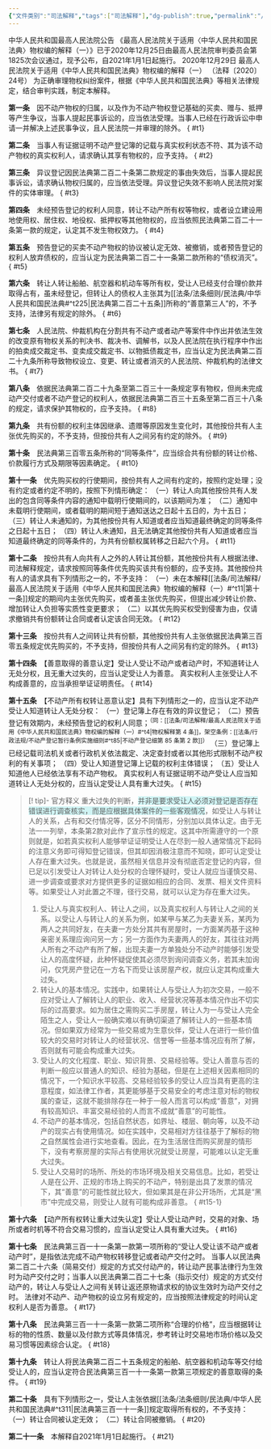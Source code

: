 ```yaml
---
{"文件类别":"司法解释","tags":["司法解释"],"dg-publish":true,"permalink":"/法条/司法解释/最高人民法院关于适用《中华人民共和国民法典》物权编的解释（一）/","dgPassFrontmatter":true,"created":"2024-09-16T10:18:23.174+08:00","updated":"2024-11-29T19:36:53.902+08:00"}
---
```



中华人民共和国最高人民法院公告
《最高人民法院关于适用〈中华人民共和国民法典〉物权编的解释（一）》已于2020年12月25日由最高人民法院审判委员会第1825次会议通过，现予公布，自2021年1月1日起施行。
2020年12月29日
最高人民法院关于适用《中华人民共和国民法典》物权编的解释（一）
（法释〔2020〕24号）
为正确审理物权纠纷案件，根据《中华人民共和国民法典》等相关法律规定，结合审判实践，制定本解释。

**第一条**　因不动产物权的归属，以及作为不动产物权登记基础的买卖、赠与、抵押等产生争议，当事人提起民事诉讼的，应当依法受理。当事人已经在行政诉讼中申请一并解决上述民事争议，且人民法院一并审理的除外。
{ #t1}


**第二条**　当事人有证据证明不动产登记簿的记载与真实权利状态不符、其为该不动产物权的真实权利人，请求确认其享有物权的，应予支持。
{ #t2}


**第三条**　异议登记因民法典第二百二十条第二款规定的事由失效后，当事人提起民事诉讼，请求确认物权归属的，应当依法受理。异议登记失效不影响人民法院对案件的实体审理。
{ #t3}


**第四条**　未经预告登记的权利人同意，转让不动产所有权等物权，或者设立建设用地使用权、居住权、地役权、抵押权等其他物权的，应当依照民法典第二百二十一条第一款的规定，认定其不发生物权效力。
{ #t4}


**第五条**　预告登记的买卖不动产物权的协议被认定无效、被撤销，或者预告登记的权利人放弃债权的，应当认定为民法典第二百二十一条第二款所称的“债权消灭”。
{ #t5}


**第六条**　转让人转让船舶、航空器和机动车等所有权，受让人已经支付合理价款并取得占有，虽未经登记，但转让人的债权人主张其为[[法条/法条细则/民法典/中华人民共和国民法典#^t225\|民法典第二百二十五条]]所称的“善意第三人”的，不予支持，法律另有规定的除外。
{ #t6}


**第七条**　人民法院、仲裁机构在分割共有不动产或者动产等案件中作出并依法生效的改变原有物权关系的判决书、裁决书、调解书，以及人民法院在执行程序中作出的拍卖成交裁定书、变卖成交裁定书、以物抵债裁定书，应当认定为民法典第二百二十九条所称导致物权设立、变更、转让或者消灭的人民法院、仲裁机构的法律文书。
{ #t7}


**第八条**　依据民法典第二百二十九条至第二百三十一条规定享有物权，但尚未完成动产交付或者不动产登记的权利人，依据民法典第二百三十五条至第二百三十八条的规定，请求保护其物权的，应予支持。
{ #t8}


**第九条**　共有份额的权利主体因继承、遗赠等原因发生变化时，其他按份共有人主张优先购买的，不予支持，但按份共有人之间另有约定的除外。
{ #t9}


**第十条**　民法典第三百零五条所称的“同等条件”，应当综合共有份额的转让价格、价款履行方式及期限等因素确定。
{ #t10}


**第十一条**　优先购买权的行使期间，按份共有人之间有约定的，按照约定处理；没有约定或者约定不明的，按照下列情形确定：
（一）转让人向其他按份共有人发出的包含同等条件内容的通知中载明行使期间的，以该期间为准；
（二）通知中未载明行使期间，或者载明的期间短于通知送达之日起十五日的，为十五日；
（三）转让人未通知的，为其他按份共有人知道或者应当知道最终确定的同等条件之日起十五日；
（四）转让人未通知，且无法确定其他按份共有人知道或者应当知道最终确定的同等条件的，为共有份额权属转移之日起六个月。
{ #t11}


**第十二条**　按份共有人向共有人之外的人转让其份额，其他按份共有人根据法律、司法解释规定，请求按照同等条件优先购买该共有份额的，应予支持。其他按份共有人的请求具有下列情形之一的，不予支持：
（一）未在本解释[[法条/司法解释/最高人民法院关于适用《中华人民共和国民法典》物权编的解释（一）#^t11\|第十一条]]规定的期间内主张优先购买，或者虽主张优先购买，但提出减少转让价款、增加转让人负担等实质性变更要求；
（二）以其优先购买权受到侵害为由，仅请求撤销共有份额转让合同或者认定该合同无效。
{ #t12}


**第十三条**　按份共有人之间转让共有份额，其他按份共有人主张依据民法典第三百零五条规定优先购买的，不予支持，但按份共有人之间另有约定的除外。
{ #t13}


**第十四条**　【善意取得的善意认定】受让人受让不动产或者动产时，不知道转让人无处分权，且无重大过失的，应当认定受让人为善意。
真实权利人主张受让人不构成善意的，应当承担举证证明责任。
{ #t14}


**第十五条**　【不动产所有权转让恶意认定】具有下列情形之一的，应当认定不动产受让人知道转让人无处分权：
（一）登记簿上存在有效的异议登记；
（二）预告登记有效期内，未经预告登记的权利人同意；<sup>（同：[[法条/司法解释/最高人民法院关于适用《中华人民共和国民法典》物权编的解释（一）#^t4\|物权解释第 4 条]]，架空条例：[[法条/行政法规/不动产登记暂行条例实施细则#^t85\|不动产登记细第 85 条第 2 款]]）</sup>
（三）登记簿上已经记载司法机关或者行政机关依法裁定、决定查封或者以其他形式限制不动产权利的有关事项；
（四）受让人知道登记簿上记载的权利主体错误；
（五）受让人知道他人已经依法享有不动产物权。
真实权利人有证据证明不动产受让人应当知道转让人无处分权的，应当认定受让人具有重大过失。 
{ #t15}

>[! tip]- 官方释义
>重大过失的判断，<span style="background:rgba(173, 239, 239, 0.55)">并非是要求受让人必须对登记是否存在错误进行调查核实，而是应根据具体案件的一些客观情况</span>，如受让人与转让人的关系，占有和交付情况等，区分不同情形，分别加以具体认定。由于无法一一列举，本条第2款对此作了宣示性的规定。这其中所需遵守的一个原则就是，如若真实权利人能够举证证明受让人在尽到一般人通常情况下起码的注意义务即可得知登记错误，但其却因消极注意而不知晓，即可认定受让人存在重大过失。也就是说，虽然相关信息并没有彻底否定登记的内容，但已足以引发受让人对转让人处分权的合理怀疑时，受让人就应当谨慎交易、进一步调查或要求对方提供更多的证据如相应的合同、发票、相关文件资料等。如果受让人对此置之不理，径行交易，就可以认定为存在重大过失。
>1. 受让人与真实权利人、转让人之间，以及真实权利人与转让人之间的关系。以受让人与转让人的关系为例，如某甲与某乙为夫妻关系，某丙为两人之共同好友，在夫妻一方处分其共有房屋时，一方面某丙基于这种亲密关系理应询问另一方；另一方面作为夫妻两人的好友，其往往对两人所有之不动产有所了解，出现夫妻一方单独处分不动产时能够引发受让人的高度怀疑，此种怀疑促使其必须尽到询问调查义务，若其未加询问，仅凭房产登记在一方名下而受让该房屋产权，就应认定其构成重大过失。
>2. 转让人的基本情况。实践中，如果转让人与受让人为初次交易，一般不应对受让人了解转让人的职业、收入、经营状况等基本情况作出不切实际的过高要求。如为居住之需购买二手房屋，转让人为一与受让人完全陌生之人，受让人一般确实难以有确切渠道了解转让人的一些基本情况。但如果双方经常为一些交易或为生意伙伴，受让人在进行一些价值较大的交易时对转让人的经营状况、信誉等一些基本情况应有所了解，否则就有可能会构成重大过失。
>3. 受让人的文化程度、职业、知识背景、交易经验等。受让人善意与否的判断一般应以普通人的知识、经验为基础，但是在上述相关因素相同的情况下，一个知识水平较高、交易经验较多的受让人应当具有更高的注意程度，如法律工作者，其更能够基于交易安全的考虑注意对标的物权属的查证，这就不能排除存在一种于一般人而言可以构成“善意”，对拥有较高知识、丰富交易经验的人而言不成就“善意”的可能性。
>4. 不动产的基本情况，包括自然状态，如界址、楼层、朝向等，以及不动产的现实占有使用情况。如在实践中，交易相对方往往基于了解标的物之自然属性会进行实地查看。因此，在为生活居住而购买房屋的情形下，没有考察房屋的实际占有使用状况就受让房屋，可能难以认定无重大过失。
>5. 受让人交易时的场所、所处的市场环境及相关交易信息。比如，若受让人是在公开、正规的市场上购买的不动产，特别是出具了发票的情况下，其“善意”的可能性就比较大，但如果其是在非公开场所，尤其是“黑市”中完成交易，则受让人就有可能构成非善意。
{ #t15-1}


 
**第十六条**　【动产所有权转让重大过失认定】受让人受让动产时，交易的对象、场所或者时机等不符合交易习惯的，应当认定受让人具有重大过失。
{ #t16}


**第十七条**　民法典第三百一十一条第一款第一项所称的“受让人受让该不动产或者动产时”，是指依法完成不动产物权转移登记或者动产交付之时。
当事人以民法典第二百二十六条（简易交付）规定的方式交付动产的，转让动产民事法律行为生效时为动产交付之时；当事人以民法典第二百二十七条（指示交付）规定的方式交付动产的，转让人与受让人之间有关转让返还原物请求权的协议生效时为动产交付之时。
法律对不动产、动产物权的设立另有规定的，应当按照法律规定的时间认定权利人是否为善意。
{ #t17}


**第十八条**　民法典第三百一十一条第一款第二项所称“合理的价格”，应当根据转让标的物的性质、数量以及付款方式等具体情况，参考转让时交易地市场价格以及交易习惯等因素综合认定。
{ #t18}


**第十九条**　转让人将民法典第二百二十五条规定的船舶、航空器和机动车等交付给受让人的，应当认定符合民法典第三百一十一条第一款第三项规定的善意取得的条件。
{ #t19}


**第二十条**　具有下列情形之一，受让人主张依据[[法条/法条细则/民法典/中华人民共和国民法典#^t311\|民法典第三百一十一条]]规定取得所有权的，不予支持：
（一）转让合同被认定无效；
（二）转让合同被撤销。
{ #t20}


**第二十一条**　本解释自2021年1月1日起施行。
{ #t21}
